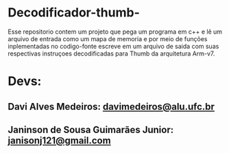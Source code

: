 # Decodificador-thumb-
Esse repositorio contem um projeto que pega um programa em c++ e lê um arquivo de entrada como um mapa de memoria e por meio de funções inplementadas no codigo-fonte escreve em um arquivo de saida com suas respectivas instruçoes decodificadas para Thumb da arquitetura Arm-v7.




# Devs:

## Davi Alves Medeiros: davimedeiros@alu.ufc.br

## Janinson de Sousa Guimarães Junior: janisonj121@gmail.com

